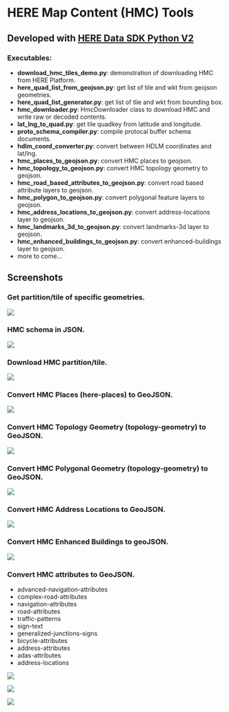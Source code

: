 # HERE Map Content (HMC) Tools
## Developed with [HERE Data SDK Python V2](https://www.here.com/docs/bundle/data-sdk-for-python-developer-guide-v2/page/README.html)

### Executables:
* **download_hmc_tiles_demo.py**: demonstration of downloading HMC from HERE Platform.
* **here_quad_list_from_geojson.py**: get list of tile and wkt from geojson geometries.
* **here_quad_list_generator.py**: get list of tlie and wkt from bounding box.
* **hmc_downloader.py**: HmcDownloader class to download HMC and write raw or decoded contents.
* **lat_lng_to_quad.py**: get tile quadkey from latitude and longitude.
* **proto_schema_compiler.py**: compile protocal buffer schema documents.
* **hdlm_coord_converter.py**: convert between HDLM coordinates and lat/lng.
* **hmc_places_to_geojson.py**: convert HMC places to geojson.
* **hmc_topology_to_geojson.py**: convert HMC topology geometry to geojson.
* **hmc_road_based_attributes_to_geojson.py**: convert road based attribute layers to geojson.
* **hmc_polygon_to_geojson.py**: convert polygonal feature layers to geojson.
* **hmc_address_locations_to_geojson.py**: convert address-locations layer to geojson.
* **hmc_landmarks_3d_to_geojson.py**: convert landmarks-3d layer to geojson.
* **hmc_enhanced_buildings_to_geojson.py**: convert enhanced-buildings layer to geojson.
* more to come...

## Screenshots

### Get partition/tile of specific geometries.
![](https://i.imgur.com/dtDWMHl.png)

### HMC schema in JSON.
![](https://i.imgur.com/zolDmWJ.png)

### Download HMC partition/tile.
![](https://i.imgur.com/PRP23vk.png)

### Convert HMC Places (here-places) to GeoJSON.
![](https://i.imgur.com/vPvITdB.png)

### Convert HMC Topology Geometry (topology-geometry) to GeoJSON.
![](https://i.imgur.com/7EFdYm6.jpeg)

### Convert HMC Polygonal Geometry (topology-geometry) to GeoJSON.
![](https://i.imgur.com/99KpolE.jpeg)

### Convert HMC Address Locations to GeoJSON.
![](https://i.imgur.com/1L8Z2oi.png)

### Convert HMC Enhanced Buildings to geoJSON.

![](https://i.imgur.com/zmDPu7v.jpeg)

### Convert HMC attributes to GeoJSON.
* advanced-navigation-attributes
* complex-road-attributes
* navigation-attributes
* road-attributes
* traffic-patterns
* sign-text
* generalized-junctions-signs
* bicycle-attributes
* address-attributes
* adas-attributes
* address-locations

![](https://i.imgur.com/C5pZHrY.jpeg)

![](https://i.imgur.com/N9cNU7o.jpeg)

![](https://i.imgur.com/VY7Wj1t.jpeg)